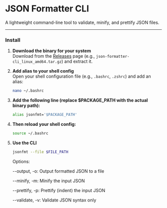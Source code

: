 # JSON Formatter CLI

A lightweight command-line tool to validate, minify, and prettify JSON files.

---

### Install

1. **Download the binary for your system**  
   Download from the [Releases](https://github.com/nicolesoto-dev/json-formatter-cli) page (e.g., `json-formatter-cli_linux_amd64.tar.gz`) and extract it.

2. **Add alias to your shell config**  
   Open your shell configuration file (e.g., `.bashrc`, `.zshrc`) and add an alias:

   ```bash
   nano ~/.bashrc
   ```

3. **Add the following line (replace $PACKAGE_PATH with the actual binary path):**

   ```bash
   alias jsonfmt='$PACKAGE_PATH'
   ```

4. **Then reload your shell config:**

   ```bash
   source ~/.bashrc
   ```

5. **Use the CLI**
    ```bash
    jsonfmt --file $FILE_PATH
    ```

    Options:

    --output, -o: Output formatted JSON to a file

    --minify, -m: Minify the input JSON

    --prettify, -p: Prettify (indent) the input JSON

    --validate, -v: Validate JSON syntax only